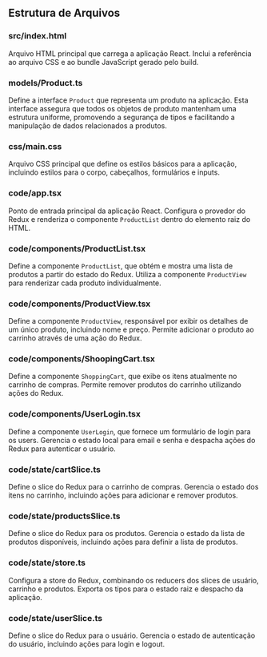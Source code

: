 ## Estrutura de Arquivos

### src/index.html
Arquivo HTML principal que carrega a aplicação React. Inclui a referência ao arquivo CSS e ao bundle JavaScript gerado pelo build.

### models/Product.ts
Define a interface `Product` que representa um produto na aplicação. Esta interface assegura que todos os objetos de produto mantenham uma estrutura uniforme, promovendo a segurança de tipos e facilitando a manipulação de dados relacionados a produtos.

### css/main.css
Arquivo CSS principal que define os estilos básicos para a aplicação, incluindo estilos para o corpo, cabeçalhos, formulários e inputs.

### code/app.tsx
Ponto de entrada principal da aplicação React. Configura o provedor do Redux e renderiza o componente `ProductList` dentro do elemento raiz do HTML.

### code/components/ProductList.tsx
Define a componente `ProductList`, que obtém e mostra uma lista de produtos a partir do estado do Redux. Utiliza a componente `ProductView` para renderizar cada produto individualmente.

### code/components/ProductView.tsx
Define a componente `ProductView`, responsável por exibir os detalhes de um único produto, incluindo nome e preço. Permite adicionar o produto ao carrinho através de uma ação do Redux.

### code/components/ShoopingCart.tsx
Define a componente `ShoppingCart`, que exibe os itens atualmente no carrinho de compras. Permite remover produtos do carrinho utilizando ações do Redux.

### code/components/UserLogin.tsx
Define a componente `UserLogin`, que fornece um formulário de login para os users. Gerencia o estado local para email e senha e despacha ações do Redux para autenticar o usuário.

### code/state/cartSlice.ts
Define o slice do Redux para o carrinho de compras. Gerencia o estado dos itens no carrinho, incluindo ações para adicionar e remover produtos.

### code/state/productsSlice.ts
Define o slice do Redux para os produtos. Gerencia o estado da lista de produtos disponíveis, incluindo ações para definir a lista de produtos.

### code/state/store.ts
Configura a store do Redux, combinando os reducers dos slices de usuário, carrinho e produtos. Exporta os tipos para o estado raiz e despacho da aplicação.

### code/state/userSlice.ts
Define o slice do Redux para o usuário. Gerencia o estado de autenticação do usuário, incluindo ações para login e logout.
